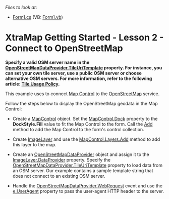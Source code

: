 <!-- default file list -->
*Files to look at*:

* [Form1.cs](./CS/ConnectToOpenStreet/Form1.cs) (VB: [Form1.vb](./VB/ConnectToOpenStreet/Form1.vb))
<!-- default file list end -->
# XtraMap Getting Started - Lesson 2 - Connect to OpenStreetMap

**Specify a valid OSM server name in the [OpenStreetMapDataProvider.TileUriTemplate](https://docs.devexpress.com/WindowsForms/DevExpress.XtraMap.OpenStreetMapDataProvider.TileUriTemplate) property. For instance, you can set your own tile server, use a public OSM server or choose alternative OSM servers. For more information, refer to the following article: [Tile Usage Policy](https://operations.osmfoundation.org/policies/tiles).**

This example uses [](xref:DevExpress.XtraMap.OpenStreetMapDataProvider) to connect [Map Control](xref:15074) to the [OpenStreetMap](http://www.openstreetmap.org/) service.

Follow the steps below to display the OpenStreetMap geodata in the Map Control:

* Create a [MapControl](https://docs.devexpress.com/WindowsForms/DevExpress.XtraMap.MapControl) object. Set the [MapControl.Dock](https://docs.microsoft.com/en-us/dotnet/api/system.windows.forms.control.dock?view=net-5.0#System_Windows_Forms_Control_Dock) property to the **DockStyle.Fill** value to fit the Map Control to the form. Call the [Add](https://docs.microsoft.com/en-us/dotnet/api/system.windows.forms.control.controlcollection.add?view=net-5.0#System_Windows_Forms_Control_ControlCollection_Add_System_Windows_Forms_Control_) method to add the Map Control to the form's control collection.       

* Create [ImageLayer](https://docs.devexpress.com/WindowsForms/DevExpress.XtraMap.ImageLayer) and use the [MapControl.Layers.Add](xref:DevExpress.Utils.DXCollectionBase`1.Add(`0)) method to add this layer to the map.  

* Create an [OpenStreetMapDataProvider](xref:DevExpress.XtraMap.OpenStreetMapDataProvider) object and assign it to the [ImageLayer.DataProvider](https://docs.devexpress.com/CoreLibraries/DevExpress.Utils.DXCollectionBase-1.Add(-0)) property. Specify the [OpenStreetMapDataProvider.TileUriTemplate](https://docs.devexpress.com/WindowsForms/DevExpress.XtraMap.OpenStreetMapDataProvider.TileUriTemplate) property to load data from an OSM server. Our example contains a sample template string that does not connect to an existing OSM server.   

* Handle the [OpenStreetMapDataProvider.WebRequest](https://docs.devexpress.com/WindowsForms/DevExpress.XtraMap.MapImageDataProviderBase.WebRequest) event and use the [e.UserAgent](https://docs.devexpress.com/WindowsForms/DevExpress.XtraMap.MapWebRequestEventArgs.UserAgent) property to pass the user-agent HTTP header to the server.
<br/>


